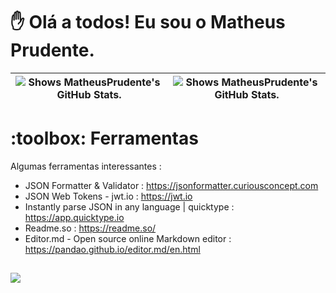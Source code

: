 <h1> ✋ Olá a todos! Eu sou o Matheus Prudente.</h1>

<table>
  <thead>
    <tr>
      <th>
          <picture>
            <source media="(prefers-color-scheme: dark)" srcset="https://github-readme-stats.vercel.app/api?username=MatheusPrudente&show_icons=true&include_all_commits=true&theme=dark&hide_border=true" style="max-width: 100%;">
            <img alt="Shows MatheusPrudente's GitHub Stats." src="https://github-readme-stats.vercel.app/api?username=MatheusPrudente&show_icons=true&include_all_commits=true&theme=default&hide_border=true" style="max-width: 100%;">
          </picture>
      </th>
      <th>
        <picture>
          <source media="(prefers-color-scheme: dark)" srcset="https://github-readme-stats.vercel.app/api/top-langs/?username=MatheusPrudente&langs_count=6&layout=compact&theme=dark&hide_border=true" style="max-width: 100%;">
          <img alt="Shows MatheusPrudente's GitHub Stats." src="https://github-readme-stats.vercel.app/api/top-langs/?username=MatheusPrudente&langs_count=6&layout=compact&theme=default&hide_border=true" style="max-width: 100%;">
        </picture>
      </th>
    </tr>
  </thead>
</table>
<h1> :toolbox: Ferramentas </h1>

Algumas ferramentas interessantes : 

- JSON Formatter & Validator : https://jsonformatter.curiousconcept.com
- JSON Web Tokens - jwt.io : https://jwt.io
- Instantly parse JSON in any language | quicktype : https://app.quicktype.io
- Readme.so : https://readme.so/
- Editor.md - Open source online Markdown editor : https://pandao.github.io/editor.md/en.html

##

<div>
  <a href="https://br.linkedin.com/in/matheus-prudente-88196a245" target="_blank"><img src="https://img.shields.io/badge/-LinkedIn-%230077B5?style=for-the-badge&logo=linkedin&logoColor=white" target="_blank"></a> 
</div>
